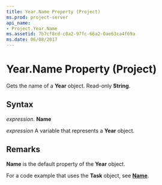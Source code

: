```yaml
---
title: Year.Name Property (Project)
ms.prod: project-server
api_name:
- Project.Year.Name
ms.assetid: 7b7cf8cd-c0a2-97fc-66a2-0ae63ca4f69a
ms.date: 06/08/2017
---
```



# Year.Name Property (Project)

Gets the name of a  **Year** object. Read-only **String**.


## Syntax

 _expression_. **Name**

 _expression_ A variable that represents a **Year** object.


## Remarks

 **Name** is the default property of the **Year** object.

For a code example that uses the  **Task** object, see **[Name](Project.Task.Name.md)**.



